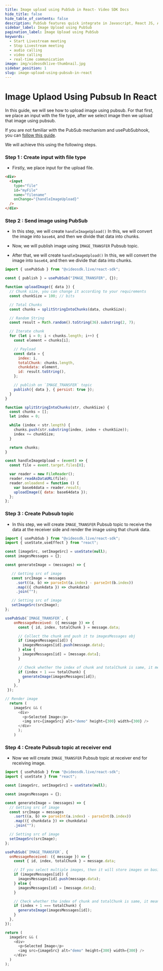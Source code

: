 ```yaml
---
title: Image upload using PubSub in React- Video SDK Docs
hide_title: false
hide_table_of_contents: false
description: PubSub features quick integrate in Javascript, React JS, Android, IOS, React Native, Flutter with Video SDK to add live video & audio conferencing to your applications.
sidebar_label: Image Upload using PubSub
pagination_label: Image Upload using PubSub
keywords:
  - Start Livestream meeting
  - Stop Livestream meeting
  - audio calling
  - video calling
  - real-time communication
image: img/videosdklive-thumbnail.jpg
sidebar_position: 1
slug: image-upload-using-pubsub-in-react
---
```


# Image Uplaod Using Pubsub In React

In this guide, we will see how to upload image using pubsub. For that first, we place an input with the file type, after we select image then we upload that image using pubsub.

If you are not familiar with the PubSub mechanism and usePubSubhook, you can [follow this guide](https://docs.videosdk.live/react/guide/video-and-audio-calling-api-sdk/collaboration-in-meeting/pubsub).

We will achieve this using the following steps.

### Step 1 : Create input with file type

- Firstly, we place input for the upload file.

```html title="Index.html"
<div>
  <input
    type="file"
    id="myFile"
    name="filename"
    onChange="{handleImageUpload}"
  />
</div>
```

### Step 2 : Send image using PubSub

- In this step, we will create `handleImageUpload()` In this, we will convert the image into `base64`, and then we divide that data into chunks.

- Now, we will publish image using `IMAGE_TRANSFER` Pubsub topic.

- After that, we will create `handleImageUpload()` In this, we will convert the image into `base64`, and then we divide that data into chunks.

```js title="Index.js"
import { usePubSub } from "@videosdk.live/react-sdk";

const { publish } = usePubSub("IMAGE_TRANSFER", {});

function uploadImage({ data }) {
  // Chunk size, you can change it according to your requirements
  const chunkSize = 100; // bits

  // Total Chunks
  const chunks = splitStringIntoChunks(data, chunkSize);

  // Random String
  const result = Math.random().toString(36).substring(2, 7);

  // Iterate chunk
  for (let i = 0; i < chunks.length; i++) {
    const element = chunks[i];

    // Payload
    const data = {
      index: i,
      totalChunk: chunks.length,
      chunkdata: element,
      id: result.toString(),
    };

    // publish on `IMAGE_TRANSFER` topic
    publish({ data }, { persist: true });
  }
}

function splitStringIntoChunks(str, chunkSize) {
  const chunks = [];
  let index = 0;

  while (index < str.length) {
    chunks.push(str.substring(index, index + chunkSize));
    index += chunkSize;
  }

  return chunks;
}

const handleImageUpload = (event) => {
  const file = event.target.files[0];

  var reader = new FileReader();
  reader.readAsDataURL(file);
  reader.onloadend = function () {
    var base64data = reader.result;
    uploadImage({ data: base64data });
  };
};
```

### Step 3 : Create Pubsub topic

- In this step, we will create `IMAGE_TRANSFER` Pubsub topic to receive the data at the receiver side and render the image using that chunk data.

```js title="Index.js"
import { usePubSub } from "@videosdk.live/react-sdk";
import { useState,useEffect } from "react";

const [imageSrc, setImageSrc] = useState(null);
const imagesMessages = {};

const generateImage = (messages) => {

   // Getting src of image
   const srcImage = messages
     .sort((a, b) => parseInt(a.index) - parseInt(b.index))
     .map(({ chunkdata }) => chunkdata)
     .join("");

   // Setting src of image
   setImageSrc(srcImage);
};

usePubSub(`IMAGE_TRANSFER`, {
    onMessageReceived: ({ message }) => {
      const { id, index, totalChunk } = message.data;

      // Collect the chunk and push it to imagesMessages obj
      if (imagesMessages[id]) {
        imagesMessages[id].push(message.data);
      } else {
        imagesMessages[id] = [message.data];
      }

      // Check whether the index of chunk and totalChunk is same, it means it is last chunk or not
      if (index + 1 === totalChunk) {
        generateImage(imagesMessages[id]);
      }
    },
 });

// Render image
  return (
    imageSrc && (
      <div>
        <p>Selected Image</p>
        <img src={imageSrc} alt="demo" height={300} width={300} />
      </div>
	  );
	)
```

### Step 4 : Create Pubsub topic at receiver end

- Now we will create `IMAGE_TRANSFER` Pubsub topic at receiver end for receiving image.

```js title="Index.js"
import { usePubSub } from "@videosdk.live/react-sdk";
import { useState } from "react";

const [imageSrc, setImageSrc] = useState(null);

const imagesMessages = {};

const generateImage = (messages) => {
  // Getting src of image
  const srcImage = messages
    .sort((a, b) => parseInt(a.index) - parseInt(b.index))
    .map(({ chunkdata }) => chunkdata)
    .join("");

  // Setting src of image
  setImageSrc(srcImage);
};

usePubSub(`IMAGE_TRANSFER`, {
  onMessageReceived: ({ message }) => {
    const { id, index, totalChunk } = message.data;

    // If you select multiple images, then it will store images on basis of id in imagesMessages object
    if (imagesMessages[id]) {
      imagesMessages[id].push(message.data);
    } else {
      imagesMessages[id] = [message.data];
    }

    // Check whether the index of chunk and totalChunk is same, it means it is last chunk or not
    if (index + 1 === totalChunk) {
      generateImage(imagesMessages[id]);
    }
  },
});

return (
  imageSrc && (
    <div>
      <p>Selected Image</p>
      <img src={imageSrc} alt="demo" height={300} width={300} />
    </div>
  )
);
```
